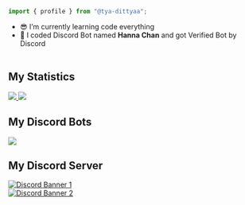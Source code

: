 ```ts
import { profile } from "@tya-dittyaa";
```

- 😎 I’m currently learning code everything
- 🎁 I coded Discord Bot named **Hanna Chan** and got Verified Bot by Discord <br /><br />

## My Statistics
<a href="https://github.com/tya-dittyaa/">
<img src="https://github-readme-stats.vercel.app/api?username=tya-dittyaa&show_icons=true&layout=compact&theme=dark" />
<img src="https://github-readme-stats.vercel.app/api/top-langs/?username=tya-dittyaa&layout=compact&count_private=true&langs_count=8&card_width=445&bg_color=0d1117&title_color=ffffff&text_color=ffffff&icon_color=00ff99&hide_border=true/" />
</a>
<br>

## My Discord Bots
<a href="https://top.gg/bot/723092028396797982">
  <img src="https://top.gg/api/widget/723092028396797982.svg">
</a>
<br>

## My Discord Server
[![Discord Banner 1](https://discordapp.com/api/guilds/739460799810240533/widget.png?style=banner1)](https://discord.gg/BPQBmwTemY)<br />
[![Discord Banner 2](https://discordapp.com/api/guilds/1222217129508606145/widget.png?style=banner1)](https://discord.gg/JcTRBFHbCu)<br />

</div>
